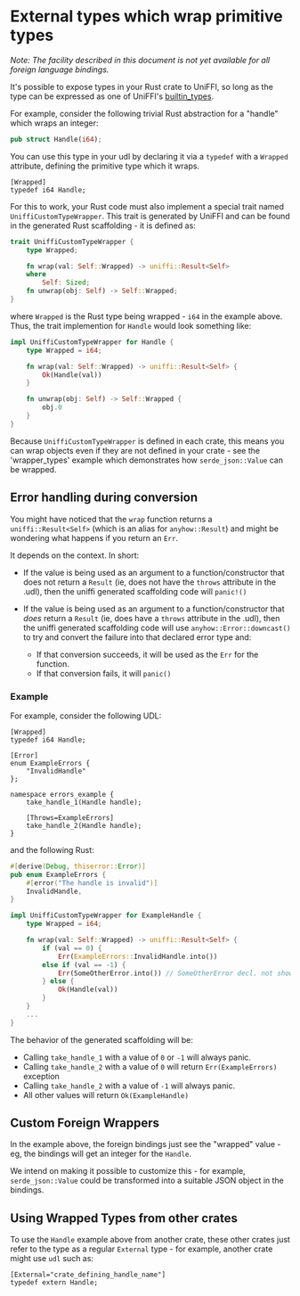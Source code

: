 # External types which wrap primitive types

*Note: The facility described in this document is not yet available for all foreign language
bindings.*

It's possible to expose types in your Rust crate to UniFFI, so long as the type can
be expressed as one of UniFFI's [builtin_types](./builtin_types.md).

For example, consider the following trivial Rust abstraction for a "handle" which wraps an
integer:

```rust
pub struct Handle(i64);
```

You can use this type in your udl by declaring it via a `typedef` with a `Wrapped` attribute,
defining the primitive type which it wraps.

```idl
[Wrapped]
typedef i64 Handle;
```

For this to work, your Rust code must also implement a special trait named
`UniffiCustomTypeWrapper`. This trait is generated by UniFFI and can be found in the generated
Rust scaffolding - it is defined as:

```Rust
trait UniffiCustomTypeWrapper {
    type Wrapped;

    fn wrap(val: Self::Wrapped) -> uniffi::Result<Self>
    where
        Self: Sized;
    fn unwrap(obj: Self) -> Self::Wrapped;
}
```

where `Wrapped` is the Rust type being wrapped - `i64` in the example above. Thus, the trait
implemention for `Handle` would look something like:

```rust
impl UniffiCustomTypeWrapper for Handle {
    type Wrapped = i64;

    fn wrap(val: Self::Wrapped) -> uniffi::Result<Self> {
        Ok(Handle(val))
    }

    fn unwrap(obj: Self) -> Self::Wrapped {
        obj.0
    }
}
```

Because `UniffiCustomTypeWrapper` is defined in each crate, this means you can wrap objects even
if they are not defined in your crate - see the 'wrapper_types' example which demonstrates
how `serde_json::Value` can be wrapped.

## Error handling during conversion

You might have noticed that the `wrap` function returns a `uniffi::Result<Self>` (which is an
alias for `anyhow::Result`) and might be wondering what happens if you return an `Err`.

It depends on the context. In short:

* If the value is being used as an argument to a function/constructor that does not return
  a `Result` (ie, does not have the `throws` attribute in the .udl), then the uniffi generated
  scaffolding code will `panic!()`

* If the value is being used as an argument to a function/constructor that *does* return a
  `Result` (ie, does have a `throws` attribute in the .udl), then the uniffi generated
  scaffolding code will use `anyhow::Error::downcast()` to try and convert the failure into
  that declared error type and:
  * If that conversion succeeds, it will be used as the `Err` for the function.
  * If that conversion fails, it will `panic()`

### Example
For example, consider the following UDL:
```idl
[Wrapped]
typedef i64 Handle;

[Error]
enum ExampleErrors {
    "InvalidHandle"
};

namespace errors_example {
    take_handle_1(Handle handle);

    [Throws=ExampleErrors]
    take_handle_2(Handle handle);
}
```

and the following Rust:
```rust
#[derive(Debug, thiserror::Error)]
pub enum ExampleErrors {
    #[error("The handle is invalid")]
    InvalidHandle,
}

impl UniffiCustomTypeWrapper for ExampleHandle {
    type Wrapped = i64;

    fn wrap(val: Self::Wrapped) -> uniffi::Result<Self> {
        if (val == 0) {
            Err(ExampleErrors::InvalidHandle.into())
        else if (val == -1) {
            Err(SomeOtherError.into()) // SomeOtherError decl. not shown.
        } else {
            Ok(Handle(val))
        }
    }
    ...
}
```

The behavior of the generated scaffolding will be:

* Calling `take_handle_1` with a value of `0` or `-1` will always panic.
* Calling `take_handle_2` with a value of `0` will return `Err(ExampleErrors)` exception
* Calling `take_handle_2` with a value of `-1` will always panic.
* All other values will return `Ok(ExampleHandle)`

## Custom Foreign Wrappers

In the example above, the foreign bindings just see the "wrapped" value - eg, the bindings will
get an integer for the `Handle`.

We intend on making it possible to customize this - for example, `serde_json::Value` could be
transformed into a suitable JSON object in the bindings.

## Using Wrapped Types from other crates

To use the `Handle` example above from another crate, these other crates just refer to the type
as a regular `External` type - for example, another crate might use `udl` such as:

```idl
[External="crate_defining_handle_name"]
typedef extern Handle;
```
